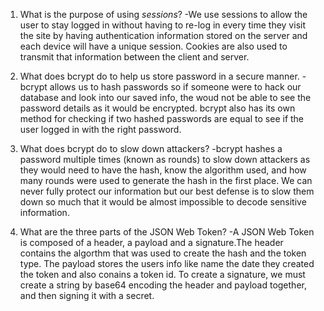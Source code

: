 1. What is the purpose of using _sessions_?
-We use sessions to allow the user to stay logged in without having to re-log in every time they visit the site by having authentication information stored on the server and each device will have a unique session. Cookies are also used to transmit that information between the client and server.

2. What does bcrypt do to help us store password in a secure manner.
-bcrypt allows us to hash passwords so if someone were to hack our database and look into our saved info, the woud not be able to see the password details as it would be encrypted. bcrypt also has its own method for checking if two hashed passwords are equal to see if the user logged in with the right password.

3. What does bcrypt do to slow down attackers?
-bcrypt hashes a password multiple times (known as rounds) to slow down attackers as they would need to have the hash, know the algorithm used, and how many rounds were used to generate the hash in the first place. We can never fully protect our information but our best defense is to slow them down so much that it would be almost impossible to decode sensitive information.
4. What are the three parts of the JSON Web Token?
-A JSON Web Token is composed of a header, a payload and a signature.The header contains the algorthm that was used to create the hash and the token type. The payload stores the users info like name the date they created the token and also conains a token id. To create a signature, we must create a string by base64 encoding the header and payload together, and then signing it with a secret.

